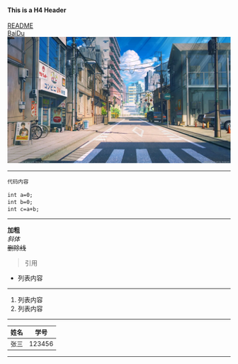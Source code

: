#### This is a H4 Header
[README](./README.md)  
[BaiDu](https://www.baidu.com)   
![Picture](./2.jpg) 
*******
`代码内容`  
```
int a=0;  
int b=0;  
int c=a+b;  
```  
*******
**加粗**  
*斜体*  
~~删除线~~  
>引用  
- 列表内容
******
1. 列表内容
2. 列表内容
******
姓名|学号  
--|--  
张三|123456
*******

